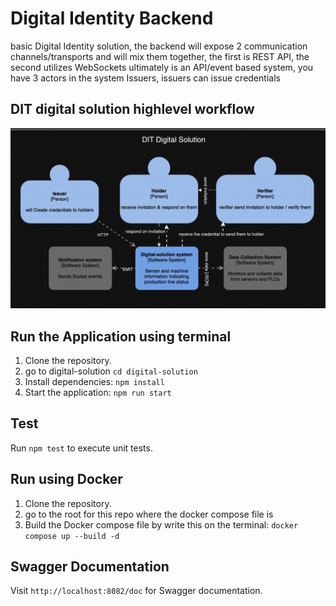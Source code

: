 # Digital Identity Backend
basic Digital Identity solution, the backend will expose 2 communication channels/transports and will mix them together, the first is REST API, the second utilizes WebSockets ultimately is an API/event based system, you have 3 actors in the system
Issuers, issuers can issue credentials

## DIT digital solution highlevel workflow
![DIT workflow](./assets/digital-workflow-highlevel.png)

## Run the Application using terminal
1. Clone the repository.
2. go to digital-solution `cd digital-solution`
3. Install dependencies: `npm install`
4. Start the application: `npm run start`

## Test
Run `npm test` to execute unit tests.

## Run using Docker
1. Clone the repository.
2. go to the root for this repo where the docker compose file is
3. Build the Docker compose file by write this on the terminal: `docker compose up --build -d`

## Swagger Documentation
Visit `http://localhost:8082/doc` for Swagger documentation.
